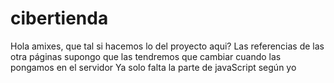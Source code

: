 # cibertienda
Hola amixes, que tal si hacemos lo del proyecto aqui?
Las referencias de las otra páginas supongo que las tendremos que cambiar cuando las pongamos en el servidor
Ya solo falta la parte de javaScript según yo 
